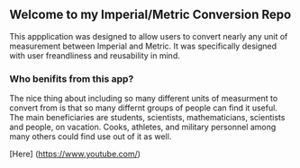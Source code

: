 ## Welcome to my Imperial/Metric Conversion Repo

This appplication was designed to allow users to convert nearly any unit of measurement between Imperial and Metric. It was specifically designed with user freandliness and reusability in mind. 

### Who benifits from this app?

The nice thing about including so many different units of measurment to convert from is that so many differnt groups of people can find it useful. The main beneficiaries are students, scientists, mathematicians, scientists and people, on vacation. Cooks, athletes, and military personnel among many others could find use out of it as well.  

[Here] (https://www.youtube.com/)

